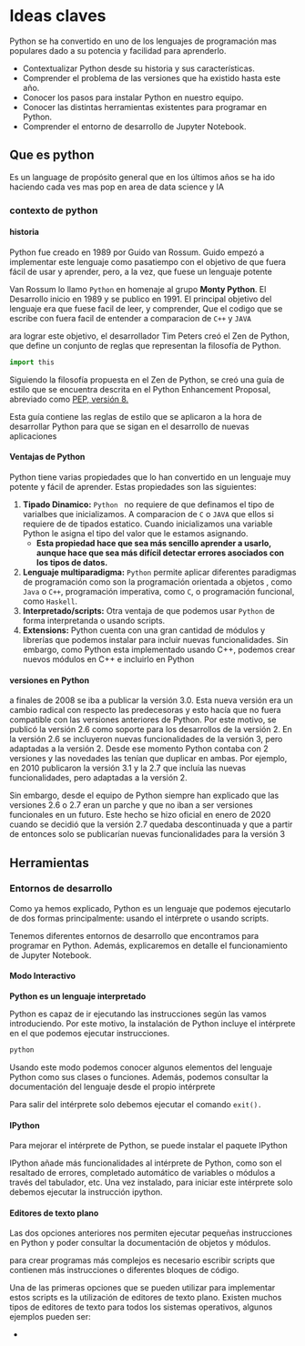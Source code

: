 # Ideas claves

Python se ha convertido en  uno de los lenguajes de programación mas populares dado a su potencia y facilidad para aprenderlo. 

- Contextualizar Python desde su historia y sus características.
- Comprender el problema de las versiones que ha existido hasta este año. 
- Conocer los pasos para instalar Python en nuestro equipo.
- Conocer las distintas herramientas existentes para programar en Python.
- Comprender el entorno de desarrollo de Jupyter Notebook.

## Que es python

Es un language de propósito general que en los últimos años se ha ido haciendo cada ves mas pop en area de data science y IA

### contexto de python

#### historia
Python fue creado en 1989 por Guido van Rossum. Guido empezó a implementar este lenguaje como pasatiempo con el objetivo de que fuera fácil de usar y aprender, pero, a la vez, que fuese un lenguaje potente

Van Rossum lo llamo `Python` en homenaje al grupo **Monty Python**.  El Desarrollo inicio en 1989 y se publico en 1991. El principal objetivo del lenguaje era que fuese facil de leer, y comprender, Que el codigo que se escribe con fuera facil de entender a comparacion de `C++` y `JAVA`

ara lograr este objetivo, el desarrollador Tim Peters creó el Zen de Python, que define un conjunto de reglas que representan la filosofía de Python.

```python
import this	
```

Siguiendo la filosofía propuesta en el Zen de Python, se creó una guía de estilo que se encuentra descrita en el Python Enhancement Proposal, abreviado como [PEP, versión 8.](https://www.python.org/dev/peps/pep-0008/)


Esta guía contiene las reglas de estilo que se aplicaron a la hora de desarrollar Python para que se sigan en el desarrollo de nuevas aplicaciones

#### Ventajas de Python
Python tiene varias propiedades que lo han convertido en un lenguaje muy potente y fácil de aprender. Estas propiedades son las siguientes:

1. **Tipado Dinamico:** `Python ` no requiere de que definamos el tipo de varialbes que inicializamos. A comparacion de `C` o `JAVA` que ellos si requiere de de tipados estatico. Cuando inicializamos una variable Python le asigna el tipo del valor que le estamos asignando.
	- **Esta propiedad hace que sea más sencillo aprender a usarlo, aunque hace que sea más difícil detectar errores asociados con los tipos de datos.**
2. **Lenguaje multiparadigma:**  `Python` permite aplicar diferentes paradigmas de programación como son la programación orientada a objetos , como `Java` o `C++`, programación imperativa, como `C`, o programación funcional, como `Haskell`.
3. **Interpretado/scripts:** Otra ventaja de que podemos usar `Python` de forma interpretanda o usando scripts.
4. **Extensions:** Python cuenta con una gran cantidad de módulos y librerías que podemos instalar para incluir nuevas funcionalidades. Sin embargo, como Python esta implementado usando C++, podemos crear nuevos módulos en C++ e incluirlo en Python

#### versiones en Python

a finales de 2008 se iba a publicar la versión 3.0. Esta nueva versión era un cambio radical con respecto las predecesoras y esto hacía que no fuera compatible con las versiones anteriores de Python. Por este motivo, se publicó la versión 2.6 como soporte para los desarrollos de la versión 2. En la versión 2.6 se incluyeron nuevas funcionalidades de la versión 3, pero adaptadas a la versión 2. Desde ese momento Python contaba con 2 versiones y las novedades las tenían que duplicar en ambas. Por ejemplo, en 2010 publicaron la versión 3.1 y la 2.7 que incluía las nuevas funcionalidades, pero adaptadas a la versión 2.

Sin embargo, desde el equipo de Python siempre han explicado que las versiones 2.6 o 2.7 eran un parche y que no iban a ser versiones funcionales en un futuro. Este hecho se hizo oficial en enero de 2020 cuando se decidió que la versión 2.7 quedaba descontinuada y que a partir de entonces solo se publicarían nuevas funcionalidades para la versión 3

## Herramientas

### Entornos de desarrollo

Como ya hemos explicado, Python es un lenguaje que podemos ejecutarlo de dos formas principalmente: usando el intérprete o usando scripts.

Tenemos  diferentes entornos de desarrollo que encontramos para programar en Python. Además, explicaremos en detalle el funcionamiento de Jupyter Notebook.

#### Modo Interactivo

**Python es un lenguaje interpretado**

Python es capaz de ir ejecutando las instrucciones según las vamos introduciendo. Por este motivo, la instalación de Python incluye el intérprete en el que podemos ejecutar instrucciones.

```bash
python
```

Usando este modo podemos conocer algunos elementos del lenguaje Python como sus clases o funciones. Además, podemos consultar la documentación del lenguaje desde el propio intérprete

Para salir del intérprete solo debemos ejecutar el comando `exit().`

#### IPython

Para mejorar el intérprete de Python, se puede instalar el paquete IPython

IPython añade más funcionalidades al intérprete de Python, como son el resaltado de errores, completado automático de variables o módulos a través del tabulador, etc. Una vez instalado, para iniciar este intérprete solo debemos ejecutar la instrucción ipython.

#### Editores de texto plano

Las dos opciones anteriores nos permiten ejecutar pequeñas instrucciones en Python y poder consultar la documentación de objetos y módulos.

para crear programas más complejos es necesario escribir scripts que contienen más instrucciones o diferentes bloques de código.

Una de las primeras opciones que se pueden utilizar para implementar estos scripts es la utilización de editores de texto plano. Existen muchos tipos de editores de texto para todos los sistemas operativos, algunos ejemplos pueden ser:

- 